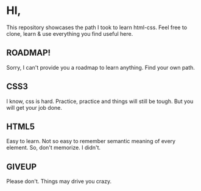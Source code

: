 # HI,
This repository showcases the path I took to learn html-css. 
Feel free to clone, learn & use everything you find useful here. 

## ROADMAP!
Sorry, I can't provide you a roadmap to learn anything. 
Find your own path. 

## CSS3
I know, css is hard. 
Practice, practice and things will still be tough. 
But you will get your job done. 

## HTML5
Easy to learn. 
Not so easy to remember semantic meaning of every element. 
So, don't memorize. I didn't. 

## GIVEUP
Please don't. 
Things may drive you crazy. 


